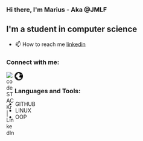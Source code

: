 ### Hi there, I'm Marius - Aka @JMLF

## I'm a student in computer science  

- 📫 How to reach me [linkedin]  

### Connect with me:

[<img align="left" alt="codeSTACKr | LinkedIn" width="22px" src="https://cdn.jsdelivr.net/npm/simple-icons@v3/icons/linkedin.svg" />][linkedin]
[<img align="left" alt="codeSTACKr.com" width="22px" src="https://raw.githubusercontent.com/iconic/open-iconic/master/svg/globe.svg" />][website]

<br /> 

### Languages and Tools:

* GITHUB
* LINUX
* OOP 

<br />


[linkedin]: https://www.linkedin.com/in/mignard-marius
[website]: https://www.linkedin.com/in/mignard-marius   
